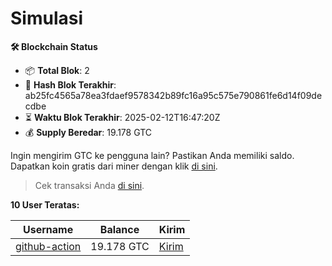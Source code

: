 # Simulasi

<!--blockchain:start-->

**🛠 Blockchain Status**
- 📦 **Total Blok**: 2
- 🔗 **Hash Blok Terakhir**: ab25fc4565a78ea3fdaef9578342b89fc16a95c575e790861fe6d14f09decdbe
- ⏳ **Waktu Blok Terakhir**: 2025-02-12T16:47:20Z
- 💰 **Supply Beredar**: 19.178 GTC

<!--blockchain:end-->

<!--user:start-->

Ingin mengirim GTC ke pengguna lain? Pastikan Anda memiliki saldo.
Dapatkan koin gratis dari miner dengan klik [di sini](https://github.com/figuran04/gtcscan/issues/new?title=Terima+dari+@github-action&body=Cukup+kirim+dan+menunggu+transaksi+divalidasi).

> Cek transaksi Anda [di sini](https://figuran04.github.io/gtcscan).

**10 User Teratas:**

| Username | Balance | Kirim |
|----------|---------|-------|
| [github-action](https://figuran04.github.io/gtcscan/?q=github-action) | 19.178 GTC | [Kirim](https://github.com/figuran04/gtcscan/issues/new?title=Kirim+1.23+GTC+ke+@github-action&body=Nominal+dapat+diganti+terlebih+dahulu+sebelum+mengirim+dan+menunggu+transaksi+divalidasi) |


<!--user:end-->

